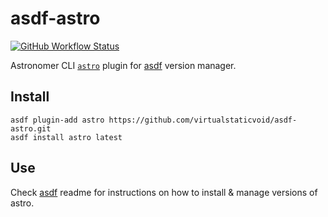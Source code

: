 # asdf-astro

[![GitHub Workflow Status](https://img.shields.io/github/workflow/status/virtualstaticvoid/asdf-astro/Main%20Workflow?style=flat-square)](https://github.com/virtualstaticvoid/asdf-astro/actions)

Astronomer CLI [`astro`][util] plugin for [asdf](https://github.com/asdf-vm/asdf) version manager.

## Install

```
asdf plugin-add astro https://github.com/virtualstaticvoid/asdf-astro.git
asdf install astro latest
```

## Use

Check [asdf](https://github.com/asdf-vm/asdf) readme for instructions on how to install & manage versions of astro.

[util]: https://github.com/astronomer/astro-cli
